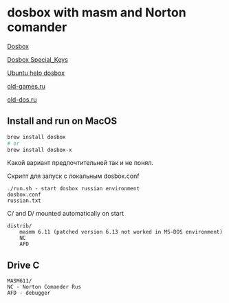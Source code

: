 dosbox with masm and Norton comander
====================================

[Dosbox](https://www.dosbox.com/)

[Dosbox Special_Keys](https://www.dosbox.com/wiki/Special_Keys)

[Ubuntu help dosbox](https://help.ubuntu.ru/wiki/dosbox)

[old-games.ru](https://www.old-games.ru/)

[old-dos.ru](http://old-dos.ru/)

Install and run on MacOS
------------------------

``` bash
brew install dosbox
# or
brew install dosbox-x

```
Какой вариант предпочтительней так и не понял.

Скрипт для запуск с локальным dosbox.conf

```
./run.sh - start dosbox russian environment
dosbox.conf
russian.txt
```

C/ and D/ mounted automatically on start

```
distrib/
    masmm 6.11 (patched version 6.13 not worked in MS-DOS environment)
    NC
    AFD
```

Drive C
-------

```
MASM611/
NC - Norton Comander Rus
AFD - debugger
```
